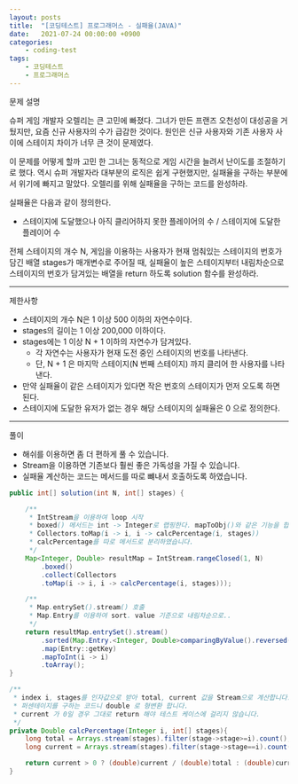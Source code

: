 ```yaml
---
layout: posts
title:  "[코딩테스트] 프로그래머스 - 실패율(JAVA)"
date:   2021-07-24 00:00:00 +0900
categories: 
    - coding-test 
tags: 
    - 코딩테스트
    - 프로그래머스
---
```

문제 설명

슈퍼 게임 개발자 오렐리는 큰 고민에 빠졌다. 그녀가 만든 프랜즈 오천성이 대성공을 거뒀지만, 요즘 신규 사용자의 수가 급감한 것이다. 원인은 신규 사용자와 기존 사용자 사이에 스테이지 차이가 너무 큰 것이 문제였다.

이 문제를 어떻게 할까 고민 한 그녀는 동적으로 게임 시간을 늘려서 난이도를 조절하기로 했다. 역시 슈퍼 개발자라 대부분의 로직은 쉽게 구현했지만, 실패율을 구하는 부분에서 위기에 빠지고 말았다. 오렐리를 위해 실패율을 구하는 코드를 완성하라.

실패율은 다음과 같이 정의한다.
- 스테이지에 도달했으나 아직 클리어하지 못한 플레이어의 수 / 스테이지에 도달한 플레이어 수

전체 스테이지의 개수 N, 게임을 이용하는 사용자가 현재 멈춰있는 스테이지의 번호가 담긴 배열 stages가 매개변수로 주어질 때, 실패율이 높은 스테이지부터 내림차순으로 스테이지의 번호가 담겨있는 배열을 return 하도록 solution 함수를 완성하라.

---
제한사항
- 스테이지의 개수 N은 1 이상 500 이하의 자연수이다.
- stages의 길이는 1 이상 200,000 이하이다.
- stages에는 1 이상 N + 1 이하의 자연수가 담겨있다.
    - 각 자연수는 사용자가 현재 도전 중인 스테이지의 번호를 나타낸다.
    - 단, N + 1 은 마지막 스테이지(N 번째 스테이지) 까지 클리어 한 사용자를 나타낸다.
- 만약 실패율이 같은 스테이지가 있다면 작은 번호의 스테이지가 먼저 오도록 하면 된다.
- 스테이지에 도달한 유저가 없는 경우 해당 스테이지의 실패율은 0 으로 정의한다.

---
풀이
- 해쉬를 이용하면 좀 더 편하게 풀 수 있습니다.
- Stream을 이용하면 기존보다 훨씬 좋은 가독성을 가질 수 있습니다.
- 실패율 계산하는 코드는 메서드를 따로 뺴내서 호출하도록 하였습니다.


```java
public int[] solution(int N, int[] stages) {

    /**
     * IntStream을 이용하여 loop 시작
     * boxed() 메서드는 int -> Integer로 랩핑한다. mapToObj()와 같은 기능을 합니다.
     * Collectors.toMap(i -> i, i -> calcPercentage(i, stages))
     * calcPercentage를 따로 메서드로 분리하였습니다.
     */
    Map<Integer, Double> resultMap = IntStream.rangeClosed(1, N)
        .boxed()
        .collect(Collectors
        .toMap(i -> i, i -> calcPercentage(i, stages)));

    /**
     * Map.entrySet().stream() 호출
     * Map.Entry를 이용하여 sort. value 기준으로 내림차순으로..
     */
    return resultMap.entrySet().stream()
        .sorted(Map.Entry.<Integer, Double>comparingByValue().reversed())
        .map(Entry::getKey)
        .mapToInt(i -> i)
        .toArray();
}

/**
 * index i, stages를 인자값으로 받아 total, current 값을 Stream으로 계산합니다.
 * 퍼센테이지를 구하는 코드니 double 로 형변환 합니다.
 * current 가 0일 경우 그대로 return 해야 테스트 케이스에 걸리지 않습니다.
 */
private Double calcPercentage(Integer i, int[] stages){
    long total = Arrays.stream(stages).filter(stage->stage>=i).count();
    long current = Arrays.stream(stages).filter(stage->stage==i).count();

    return current > 0 ? (double)current / (double)total : (double)current;
}
```